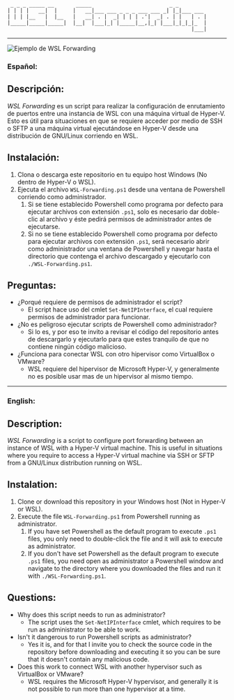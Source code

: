 ```
 _ _ _ _____ __       _____                         _ _         
| | | |   __|  |     |   __|___ ___ _ _ _ ___ ___ _| |_|___ ___ 
| | | |__   |  |__   |   __| . |  _| | | | .'|  _| . | |   | . |
|_____|_____|_____|  |__|  |___|_| |_____|__,|_| |___|_|_|_|_  |
                                                           |___|
```

---
<img src="https://i.imgur.com/QYWiPRF.gif" alt="Ejemplo de WSL Forwarding"/>

### Español:

## Descripción:
_WSL Forwarding_ es un script para realizar la configuración de enrutamiento de puertos entre una instancia de WSL con una máquina virtual de Hyper-V. Esto es útil para situaciones en que se requiere acceder por medio de SSH o SFTP a una máquina virtual ejecutándose en Hyper-V desde una distribución de GNU/Linux corriendo en WSL.

## Instalación:
1. Clona o descarga este repositorio en tu equipo host Windows (No dentro de Hyper-V o WSL).
2. Ejecuta el archivo `WSL-Forwarding.ps1` desde una ventana de Powershell corriendo como administrador.
   1. Si se tiene establecido Powershell como programa por defecto para ejecutar archivos con extensión `.ps1`, solo es necesario dar doble-clic al archivo y éste pedirá permisos de administrador antes de ejecutarse.
   2. Si no se tiene establecido Powershell como programa por defecto para ejecutar archivos con extensión `.ps1`, será necesario abrir como administrador una ventana de Powershell y navegar hasta el directorio que contenga el archivo descargado y ejecutarlo con `./WSL-Forwarding.ps1`.

## Preguntas:
- ¿Porqué requiere de permisos de administrador el script?
  - El script hace uso del cmlet `Set-NetIPInterface`, el cual requiere permisos de administrador para funcionar.
- ¿No es peligroso ejecutar scripts de Powershell como administrador?
  - Si lo es, y por eso te invito a revisar el código del repositorio antes de descargarlo y ejecutarlo para que estes tranquilo de que no contiene ningún código malicioso.
- ¿Funciona para conectar WSL con otro hipervisor como VirtualBox o VMware?
  - WSL requiere del hipervisor de Microsoft Hyper-V, y generalmente no es posible usar mas de un hipervisor al mismo tiempo.

---

### English:

## Description:
_WSL Forwarding_ is a script to configure port forwarding between an instance of WSL with a Hyper-V virtual machine. This is useful in situations where you require to access a Hyper-V virtual machine via SSH or SFTP from a GNU/Linux distribution running on WSL.

## Instalation:
1. Clone or download this repository in your Windows host (Not in Hyper-V or WSL).
2. Execute the file `WSL-Forwarding.ps1` from Powershell running as administrator.
   1. If you have set Powershell as the default program to execute `.ps1` files, you only need to double-click the file and it will ask to execute as administrator.
   2. If you don't have set Powershell as the default program to execute `.ps1` files, you need open as administrator a Powershell window and navigate to the directory where you downloaded the files and run it with `./WSL-Forwarding.ps1`.

## Questions:
- Why does this script needs to run as administrator?
  - The script uses the `Set-NetIPInterface` cmlet, which requires to be run as administrator to be able to work.
- Isn't it dangerous to run Powershell scripts as administrator?
  - Yes it is, and for that I invite you to check the source code in the repository before downloading and executing it so you can be sure that it doesn't contain any malicious code.
- Does this work to connect WSL with another hypervisor such as VirtualBox or VMware?
  - WSL requires the Microsoft Hyper-V hypervisor, and generally it is not possible to run more than one hypervisor at a time.